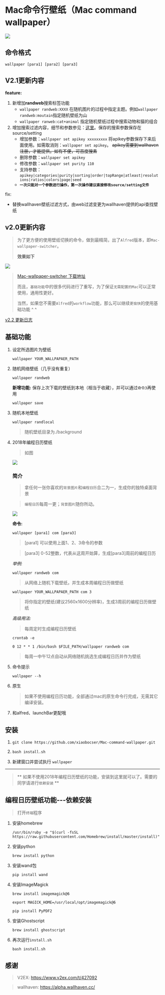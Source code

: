 # Mac命令行壁纸（Mac command wallpaper）

![](./source/demonstration.gif)



## 命令格式

`wallpaper [para1] [para2] [para3]`

## V2.1更新内容
**feature:**
1. 新增加**randweb**搜索标签功能
      * `wallpaper randweb:XXXX` 在随机图片的过程中指定主题。例如`wallpaper randweb:moutain`指定随机壁纸为山
      * `wallpaper ranweb:cat+animal` 指定随机壁纸过程中搜索动物和猫的组合
2. 增加搜索过滤内容，细节和参数参见：[这里](https://wallhaven.cc/help/api)。保存的搜索参数保存在source/setting
   * 增加参数：`wallpaper set apikey xxxxxxxxx` 将apikey参数保存下来后面使用。如需取消则：`wallpaper set apikey`。  ~~apikey需要到wallhaven注册，才能提供。如有不便，可百度搜素~~
   * 删除参数：`wallpaper set apikey`
   * 修改参数：`wallpaper set purity 110`
   * 支持参数：`apikey|categories|purity|sorting|order|topRange|atleast|resolutions|ratios|colors|page|seed`
   * **`一次只能对一个参数进行操作，第一次操作建议直接修改source/setting文件`**

fix:
* 替换wallhaven壁纸过滤方式，由web过滤变更为wallhaven提供的api查找壁纸

## v2.0更新内容

> 为了更方便的使用壁纸切换的命令，做到最精简，出了`Alfred`版本，即`Mac-wallpaper-switcher`。
>
> **效果如下**

![](./source/alfred-wallpaper.gif)

> [Mac-wallpaper-switcher 下载地址](https://github.com/xiaobocser/Mac-command-wallpaper/releases/tag/v2.2)
>
> 而且，`基础功能`中的很多代码进行了重写，为了保证`无需配置的Mac`可以正常使用，通用性更好。
>
> 当然，如果您不需要`Alfred`的`workflow`功能，那么可以继续`更愉快`的使用基础功能 ^ ^

[v2.2 更新日志](https://github.com/xiaobocser/Mac-command-wallpaper/issues/13)

## 基础功能

1. 设定所选图片为壁纸

      `wallpaper YOUR_WALLPAPAER_PATH`

2. 随机网络壁纸（几乎没有重复）

      `wallpaper randweb`

      **新增功能:** 保存上次下载的壁纸到本地（相当于收藏），并可以通过`命令3`再使用

      `wallpaper save`

3. 随机本地壁纸

    `wallpaper randlocal`

      > 随机壁纸目录为./background

4. 2018年编程日历壁纸

    > 如图

    ![](./composite/code_calendar_wallpaper_04.jpg)

    ### 简介

    > 拿任何一张你喜欢的`背景图片`和`编程日历`合二为一，生成你的独特桌面背景

    > `编程日历`每周一更；`背景图片`随你所动。

    ![](./source/python_calander.jpg)

    **命令:**

      `wallpaper [para1] com [para3]`

    >  [para1] 可以使用上面1、2、3命令的参数

    > [para3] 0-52整数，代表从这周开始算，生成[para3]周前的编程日历

    *举例:*

     `wallpaper randweb com`

    > 从网络上随机下载壁纸，并生成本周编程日历做壁纸 

     `wallpaper YOUR_WALLPAPAER_PATH com 3`

    > 将你指定的壁纸(建议2560x1600分辨率)，生成3周前的编程日历做壁纸

    *高级用法:*

    > 每周定时生成编程日历壁纸

     `crontab -e`

     `0 12 * * 1 /bin/bash $FILE_PATH/wallpaper randweb com` 

    > 每周一中午12点自动从网络随机挑选生成编程日历并作为壁纸


5. 命令提示

	  `wallpaper --h`

6. 原生

    > 如果不使用编程日历功能，全部通过mac的原生命令行完成，无需其它编译安装。

7. 和alfred、launchBar更配哦

## 安装

1. `git clone https://github.com/xiaobocser/Mac-command-wallpaper.git`

2. `bash install.sh`


3. 新建窗口并尝试执行 `wallpaper`




--------------------

> ** 如果不使用2018年编程日历壁纸的功能，安装到这里就可以了。需要的同学请进行`依赖安装` **

## 编程日历壁纸功能---依赖安装

> 打开`终端`程序

1. 安装homebrew

	  `/usr/bin/ruby -e "$(curl -fsSL https://raw.githubusercontent.com/Homebrew/install/master/install)"`

2. 安装python

      `brew install python`

3. 安装wand包

    `pip install wand`

4. 安装ImageMagick

      `brew install imagemagick@6`

      `export MAGICK_HOME=/usr/local/opt/imagemagick@6`

      `pip install PyPDF2`

5. 安装Ghostscript

      `brew install ghostscript`

6. 再次运行`install.sh`

      `bash install.sh`

## 感谢

> V2EX: https://www.v2ex.com/t/427092

> wallhaven: https://alpha.wallhaven.cc/
